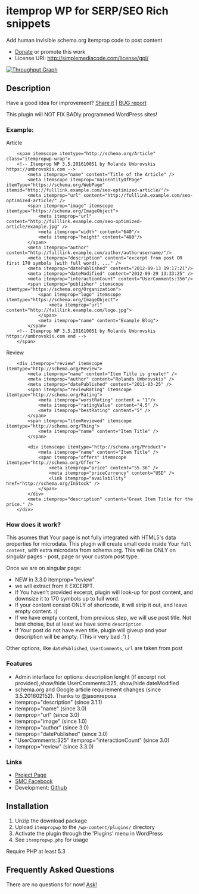 # itemprop WP for SERP/SEO Rich snippets

Add human invisible schema.org itemprop code to post content

* [Donate](https://www.paypal.com/cgi-bin/webscr?cmd=_donations&business=Z4ALL9WUMY3CL&lc=LV&item_name=Umbrovskis%2e%20WordPress%20plugins&item_number=002&currency_code=EUR&bn=PP%2dDonationsBF%3abtn_donate_SM%2egif%3aNonHosted) or promote this work 
* License URI: http://simplemediacode.com/license/gpl/


[![Throughput Graph](https://graphs.waffle.io/rolandinsh/itempropwp/throughput.svg)](https://waffle.io/rolandinsh/itempropwp/metrics/throughput)

## Description

Have a good idea for improvement? [Share it](https://github.com/rolandinsh/itempropwp/issues) | [BUG report](https://github.com/rolandinsh/itempropwp/issues) 

This plugin will NOT FIX BADly programmed WordPress sites!

### Example:

Article

        <span itemscope itemtype="http://schema.org/Article" class="itempropwp-wrap">
        <!-- Itemprop WP 3.5.201610051 by Rolands Umbrovskis https://umbrovskis.com -->
            <meta itemprop="name" content="Title of the Article" />
            <meta itemscope itemprop="mainEntityOfPage"  itemType="https://schema.org/WebPage" itemid="http://fulllink.example.com/seo-optimized-article/"/>
            <meta itemprop="url" content="http://fulllink.example.com/seo-optimized-article/" />
            <span itemprop="image" itemscope itemtype="https://schema.org/ImageObject">
                <meta itemprop="url" content="http://fulllink.example.com/seo-optimized-article/example.jpg" />
                <meta itemprop="width" content="640"/>
                <meta itemprop="height" content="480"/>
            </span>
            <meta itemprop="author" content="http://fulllink.example.com/author/authorusername/"/>
            <meta itemprop="description" content="excerpt from post OR first 170 symbols (with full word), ..." />
            <meta itemprop="datePublished" content="2012-09-13 19:17:21"/>
            <meta itemprop="dateModified" content="2012-09-29 13:33:25" />
            <meta itemprop="interactionCount" content="UserComments:356"/>
            <span itemprop="publisher" itemscope itemtype="https://schema.org/Organization">
                <span itemprop="logo" itemscope itemtype="https://schema.org/ImageObject">
                    <meta itemprop="url" content="http://fulllink.example.com/logo.jpg">
                </span>
                <meta itemprop="name" content="Example Blog">
            </span>
        <!-- Itemprop WP 3.5.201610051 by Rolands Umbrovskis https://umbrovskis.com end -->
        </span>

Review

        <div itemprop="review" itemscope itemtype="http://schema.org/Review">
            <meta itemprop="name" content="Item Title is greate!" />
            <meta itemprop="author" content="Rolands Umbrovskis" />
            <meta itemprop="datePublished" content="2011-03-25" />
            <span itemprop="reviewRating" itemscope itemtype="http://schema.org/Rating">
                <meta itemprop="worstRating" content = "1"/>
                <meta itemprop="ratingValue" content="4.5" />
                <meta itemprop="bestRating" content="5" />
            </span>
            <span itemprop="itemReviewed" itemscope itemtype="http://schema.org/Thing">
                <meta itemprop="name" content="Item Title" />
            </span>
		
            <div itemscope itemtype="http://schema.org/Product">
                <meta itemprop="name" content="Item Title" />
                <span itemprop="offers" itemscope itemtype="http://schema.org/Offer">
                    <meta itemprop="price" content="55.36" />
                    <meta itemprop="priceCurrency" content="USD" />
                    <link itemprop="availability" href="http://schema.org/InStock" />
                </span>
            </div>
            <meta itemprop="description" content="Great Item Title for the price." />
        </div>

### How does it work?

This asumes that Your page is not fully integrated with HTML5's data properties for microdata. This plugin will create small code inside Your `full content`, with extra microdata from schema.org. This will be ONLY on singular pages - post, page or your custom post type.

Once we are on singular page:

* NEW in 3.3.0 itemprop="review".
* we will extract from it EXCERPT.
* If You haven't provided excerpt, plugin will look-up for post content, and downsize it to 170 symbols up to full word.
* If your content consist ONLY of shortcode, it will strip it out, and leave empty content. :(
* If we have empty content, from previous step, we will use post title. Not best choise, but at least we have some `description`.
* If Your post do not have even title, plugin will giveup and your description will be ampty. (This ir very bad :') )

Other options, like `datePublished`, `UserComments`, `url` are taken from post

### Features

* Admin interface for options: description lenght (if excerpt not provided),show/hide UserComments:325,  show/hide dateModified 
* schema.org and Google article requirement changes (since 3.5.201602152). Thanks to @jasonreposa
* itemprop="description" (since 3.1.1)
* itemprop="name" (since 3.0)
* itemprop="url" (since 3.0)
* itemprop="image" (since 1.0)
* itemprop="author" (since 3.0)
* itemprop="datePublished" (since 3.0)
* "UserComments:325" itemprop="interactionCount" (since 3.0)
* itemprop="review" (since 3.3.0)

### Links

* [Project Page](https://simplemediacode.com/wordpress-pugins/itemprop-wp/)
* [SMC Facebook](https://www.facebook.com/SimpleMediaCode/)
* Development: [Github](https://github.com/rolandinsh/itempropwp)

## Installation

1. Unzip the download package
1. Upload `itempropwp` to the `/wp-content/plugins/` directory
1. Activate the plugin through the 'Plugins' menu in WordPress
1. See `itempropwp.php` for usage

Require PHP at least 5.3

## Frequently Asked Questions

There are no questions for now! [Ask!](https://simplemediacode.com/wordpress-pugins/itemprop-wp/)
